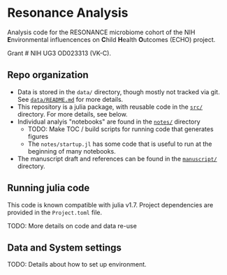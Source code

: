 # Resonance Analysis

Analysis code for the RESONANCE microbiome cohort
of the NIH **E**nvironmental influencences on **C**hild **H**ealth **O**utcomes (ECHO) project.

Grant #  NIH UG3 OD023313 (VK-C).

## Repo organization

- Data is stored in the `data/` directory,
  though mostly not tracked via git.
  See [`data/README.md`](data/README.md) for more details.
- This repository is a julia package, with reusable code in the [`src/`](src/) directory.
  For more details, see below.
- Individual analyis "notebooks" are found in the [`notes/`](notes/) directory
  - TODO: Make TOC / build scripts for running code that generates figures
  - The `notes/startup.jl` has some code that is useful to run at the beginning of many notebooks.
- The manuscript draft and references can be found in the [`manuscript/`](manuscript/) directory.

## Running julia code

This code is known compatible with julia v1.7.
Project dependencies are provided in the `Project.toml` file.

TODO: More details on code and data re-use

## Data and System settings

TODO: Details about how to set up environment.